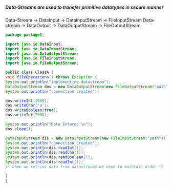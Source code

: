 ##### Data-Streams are used to transfer primitive datatypes in secure manner

Data-Stream -> DataInput -> DataInputStream -> FileInputStream 
Data-stream -> DataOutput -> DataOutputStream -> FileOutputStream

```java 
package package1;

import java.io.DataInput;
import java.io.DataInputStream;
import java.io.DataOutputStream;
import java.io.FileInputStream;
import java.io.FileOutputStream;

public class ClassA {
void fileOperations() throws Exception {
System.out.println("implementing datastream");
DataOutputStream dos = new DataOutputStream(new FileOutputStream("path"));
System.out.println("connection created");

dos.writeInt(1000);
dos.writeChar('a');
dos.writeBoolean(true);
dos.writeInt(2000);

System.out.println("Data Entered \n");
dos.close();

DataInputStream dis = new DataInputStream(new FileInputStream("path"));
System.out.println("connection created");
System.out.println(dis.readInt());
System.out.println(dis.readChar());
System.out.println(dis.readBoolean());
System.out.println(dis.readInt());
/* when we retrive data from datastreams we need to maintain order */

}
}
```